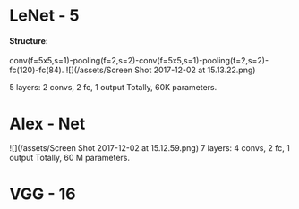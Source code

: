 # LeNet - 5
#### Structure:
conv(f=5x5,s=1)-pooling(f=2,s=2)-conv(f=5x5,s=1)-pooling(f=2,s=2)-fc(120)-fc(84).
![](/assets/Screen Shot 2017-12-02 at 15.13.22.png)

5 layers: 2 convs, 2 fc, 1 output
Totally, 60K parameters.


# Alex - Net

![](/assets/Screen Shot 2017-12-02 at 15.12.59.png)
7 layers: 4 convs, 2 fc, 1 output
Totally, 60 M parameters.

# VGG - 16



